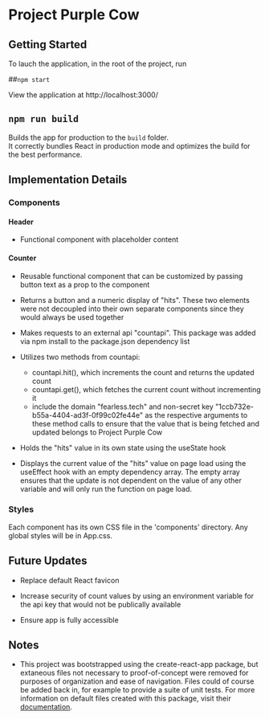 
# Project Purple Cow

## Getting Started

To lauch the application, in the root of the project, run 

##`npm start`

View the application at http://localhost:3000/

## `npm run build`

Builds the app for production to the `build` folder.\
It correctly bundles React in production mode and optimizes the build for the best performance.

## Implementation Details

### Components

#### Header 

- Functional component with placeholder content

#### Counter

- Reusable functional component that can be customized by passing button text as a prop to the component

- Returns a button and a numeric display of "hits". These two elements were not decoupled into their own separate components since they would always be used together

- Makes requests to an external api "countapi". This package was added via npm install to the package.json dependency list

- Utilizes two methods from countapi:
    - countapi.hit(), which increments the count and returns the updated count
    - countapi.get(), which fetches the current count without incrementing it
    - include the domain "fearless.tech" and non-secret key "1ccb732e-b55a-4404-ad3f-0f99c02fe44e" as the respective arguments to these method calls to ensure that the value that is being fetched and updated belongs to Project Purple Cow

- Holds the "hits" value in its own state using the useState hook

- Displays the current value of the "hits" value on page load using the useEffect hook with an empty dependency array. The empty array ensures that the update is not dependent on the value of any other variable and will only run the function on page load. 

### Styles

Each component has its own CSS file in the 'components' directory. Any global styles will be in App.css. 

## Future Updates

- Replace default React favicon

- Increase security of count values by using an environment variable for the api key that would not be publically available

- Ensure app is fully accessible

## Notes

- This project was bootstrapped using the create-react-app package, but extaneous files not necessary to proof-of-concept were removed for purposes of organization and ease of navigation. Files could of course be added back in, for example to provide a suite of unit tests. For more information on default files created with this package, visit their [documentation](https://create-react-app.dev/docs/getting-started).